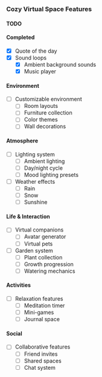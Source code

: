 ### Cozy Virtual Space Features

#### TODO

#### Completed
- [x] Quote of the day
- [x] Sound loops
    - [x] Ambient background sounds
    - [x] Music player

#### Environment
- [ ] Customizable environment
    - [ ] Room layouts
    - [ ] Furniture collection
    - [ ] Color themes
    - [ ] Wall decorations
    
#### Atmosphere
- [ ] Lighting system
    - [ ] Ambient lighting
    - [ ] Day/night cycle
    - [ ] Mood lighting presets
- [ ] Weather effects
    - [ ] Rain
    - [ ] Snow
    - [ ] Sunshine
    
#### Life & Interaction
- [ ] Virtual companions
    - [ ] Avatar generator
    - [ ] Virtual pets
- [ ] Garden system
    - [ ] Plant collection
    - [ ] Growth progression
    - [ ] Watering mechanics

#### Activities
- [ ] Relaxation features
    - [ ] Meditation timer
    - [ ] Mini-games
    - [ ] Journal space

#### Social
- [ ] Collaborative features
    - [ ] Friend invites
    - [ ] Shared spaces
    - [ ] Chat system
